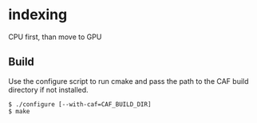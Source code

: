 # indexing

CPU first, than move to GPU

## Build

Use the configure script to run cmake and pass the path to the CAF build directory if not installed.

```
$ ./configure [--with-caf=CAF_BUILD_DIR]
$ make
```

